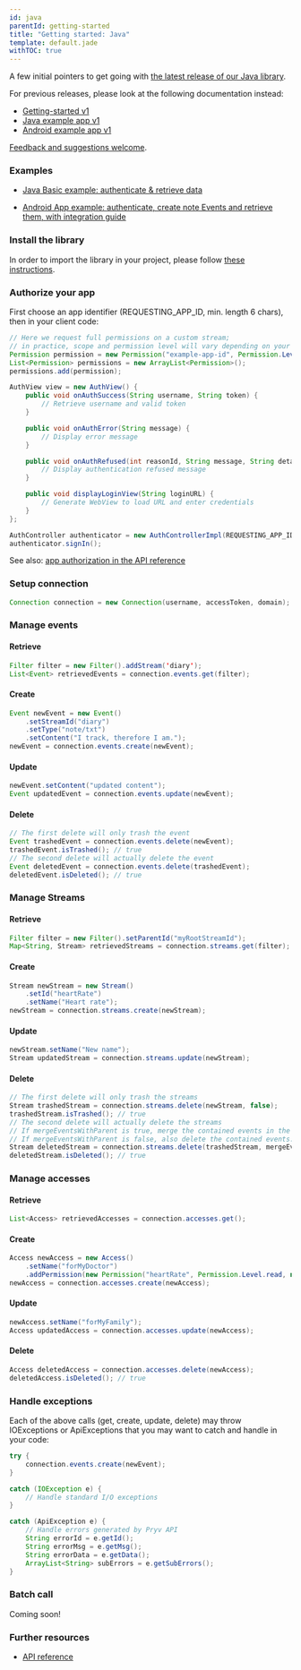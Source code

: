 ```yaml
---
id: java
parentId: getting-started
title: "Getting started: Java"
template: default.jade
withTOC: true
---
```


A few initial pointers to get going with [the latest release of our Java library](https://github.com/pryv/lib-java).<br>

For previous releases, please look at the following documentation instead:
* [Getting-started v1](https://github.com/pryv/lib-java/blob/master/getting_started_v1.md)
* [Java example app v1](https://github.com/pryv/app-java-examples/tree/bcfedf62e54ac56cfc71f47bef63282e29222bcb/BasicExample)
* [Android example app v1](https://github.com/pryv/app-android-example/tree/a7ca35203e7030b6ca4ef828096fa85e77bc5aa9)

[Feedback and suggestions welcome](http://github.com/pryv/dev-site/issues).


### Examples

- [Java Basic example: authenticate & retrieve data](https://github.com/pryv/app-java-examples/tree/master/BasicExample)<br>

- [Android App example: authenticate, create note Events and retrieve them, with integration guide](https://github.com/pryv/app-android-example)<br>


### Install the library

In order to import the library in your project, please follow [these instructions](https://github.com/pryv/lib-java/blob/master/README.md#import).

### Authorize your app

First choose an app identifier (REQUESTING_APP_ID, min. length 6 chars), then in your client code:

```java
// Here we request full permissions on a custom stream;
// in practice, scope and permission level will vary depending on your needs
Permission permission = new Permission("example-app-id", Permission.Level.manage, "Example App");
List<Permission> permissions = new ArrayList<Permission>();
permissions.add(permission);

AuthView view = new AuthView() {
	public void onAuthSuccess(String username, String token) {
		// Retrieve username and valid token
	}

	public void onAuthError(String message) {
		// Display error message
	}

	public void onAuthRefused(int reasonId, String message, String detail) {
		// Display authentication refused message
	}

	public void displayLoginView(String loginURL) {
		// Generate WebView to load URL and enter credentials
	}
};

AuthController authenticator = new AuthControllerImpl(REQUESTING_APP_ID, permissions, language, returnURL, view);
authenticator.signIn();
```

See also: [app authorization in the API reference](/reference/#authorizing-your-app)


### Setup connection

```java
Connection connection = new Connection(username, accessToken, domain);
```

### Manage events

#### Retrieve

```java
Filter filter = new Filter().addStream('diary');
List<Event> retrievedEvents = connection.events.get(filter);
```

#### Create

```java
Event newEvent = new Event()
	.setStreamId("diary")
	.setType("note/txt")
	.setContent("I track, therefore I am.");
newEvent = connection.events.create(newEvent);
```

#### Update

```java
newEvent.setContent("updated content");
Event updatedEvent = connection.events.update(newEvent);
```

#### Delete

```java
// The first delete will only trash the event
Event trashedEvent = connection.events.delete(newEvent);
trashedEvent.isTrashed(); // true
// The second delete will actually delete the event
Event deletedEvent = connection.events.delete(trashedEvent);
deletedEvent.isDeleted(); // true
```

### Manage Streams

#### Retrieve

```java
Filter filter = new Filter().setParentId("myRootStreamId");
Map<String, Stream> retrievedStreams = connection.streams.get(filter);
```

#### Create

```java
Stream newStream = new Stream()
	.setId("heartRate")
	.setName("Heart rate");
newStream = connection.streams.create(newStream);
```

#### Update

```java
newStream.setName("New name");
Stream updatedStream = connection.streams.update(newStream);
```

#### Delete

```java
// The first delete will only trash the streams
Stream trashedStream = connection.streams.delete(newStream, false);
trashedStream.isTrashed(); // true
// The second delete will actually delete the streams
// If mergeEventsWithParent is true, merge the contained events in the parent stream.
// If mergeEventsWithParent is false, also delete the contained events.
Stream deletedStream = connection.streams.delete(trashedStream, mergeEventsWithParent);
deletedStream.isDeleted(); // true
```

### Manage accesses

#### Retrieve

```java
List<Access> retrievedAccesses = connection.accesses.get();
```

#### Create

```java
Access newAccess = new Access()
	.setName("forMyDoctor")
	.addPermission(new Permission("heartRate", Permission.Level.read, null));
newAccess = connection.accesses.create(newAccess);
```

#### Update

```java
newAccess.setName("forMyFamily");
Access updatedAccess = connection.accesses.update(newAccess);
```

#### Delete

```java
Access deletedAccess = connection.accesses.delete(newAccess);
deletedAccess.isDeleted(); // true
```

### Handle exceptions
Each of the above calls (get, create, update, delete) may throw IOExceptions or
ApiExceptions that you may want to catch and handle in your code:

```java
try {
	connection.events.create(newEvent);
} 

catch (IOException e) {
	// Handle standard I/O exceptions
}

catch (ApiException e) {
	// Handle errors generated by Pryv API
	String errorId = e.getId();
	String errorMsg = e.getMsg();
	String errorData = e.getData();
	ArrayList<String> subErrors = e.getSubErrors();
}
```

### Batch call

Coming soon!

### Further resources

- [API reference](/reference/)
